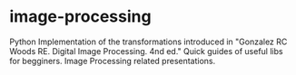 # image-processing
Python Implementation of the transformations introduced in "Gonzalez RC Woods RE. Digital Image Processing. 4nd ed."
Quick guides of useful libs for begginers.
Image Processing related presentations.
